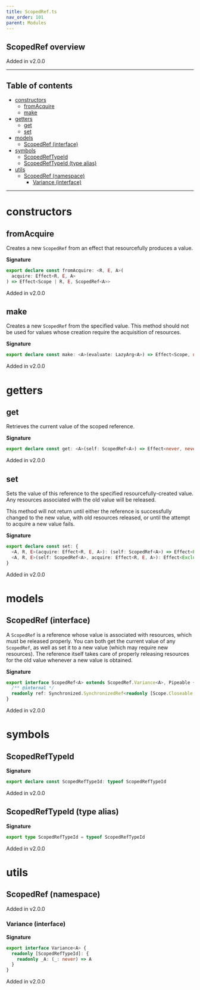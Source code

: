 ```yaml
---
title: ScopedRef.ts
nav_order: 101
parent: Modules
---
```


## ScopedRef overview

Added in v2.0.0

---

<h2 class="text-delta">Table of contents</h2>

- [constructors](#constructors)
  - [fromAcquire](#fromacquire)
  - [make](#make)
- [getters](#getters)
  - [get](#get)
  - [set](#set)
- [models](#models)
  - [ScopedRef (interface)](#scopedref-interface)
- [symbols](#symbols)
  - [ScopedRefTypeId](#scopedreftypeid)
  - [ScopedRefTypeId (type alias)](#scopedreftypeid-type-alias)
- [utils](#utils)
  - [ScopedRef (namespace)](#scopedref-namespace)
    - [Variance (interface)](#variance-interface)

---

# constructors

## fromAcquire

Creates a new `ScopedRef` from an effect that resourcefully produces a
value.

**Signature**

```ts
export declare const fromAcquire: <R, E, A>(
  acquire: Effect<R, E, A>
) => Effect<Scope | R, E, ScopedRef<A>>
```

Added in v2.0.0

## make

Creates a new `ScopedRef` from the specified value. This method should
not be used for values whose creation require the acquisition of resources.

**Signature**

```ts
export declare const make: <A>(evaluate: LazyArg<A>) => Effect<Scope, never, ScopedRef<A>>
```

Added in v2.0.0

# getters

## get

Retrieves the current value of the scoped reference.

**Signature**

```ts
export declare const get: <A>(self: ScopedRef<A>) => Effect<never, never, A>
```

Added in v2.0.0

## set

Sets the value of this reference to the specified resourcefully-created
value. Any resources associated with the old value will be released.

This method will not return until either the reference is successfully
changed to the new value, with old resources released, or until the attempt
to acquire a new value fails.

**Signature**

```ts
export declare const set: {
  <A, R, E>(acquire: Effect<R, E, A>): (self: ScopedRef<A>) => Effect<Exclude<R, Scope>, E, void>
  <A, R, E>(self: ScopedRef<A>, acquire: Effect<R, E, A>): Effect<Exclude<R, Scope>, E, void>
}
```

Added in v2.0.0

# models

## ScopedRef (interface)

A `ScopedRef` is a reference whose value is associated with resources,
which must be released properly. You can both get the current value of any
`ScopedRef`, as well as set it to a new value (which may require new
resources). The reference itself takes care of properly releasing resources
for the old value whenever a new value is obtained.

**Signature**

```ts
export interface ScopedRef<A> extends ScopedRef.Variance<A>, Pipeable {
  /** @internal */
  readonly ref: Synchronized.SynchronizedRef<readonly [Scope.Closeable, A]>
}
```

Added in v2.0.0

# symbols

## ScopedRefTypeId

**Signature**

```ts
export declare const ScopedRefTypeId: typeof ScopedRefTypeId
```

Added in v2.0.0

## ScopedRefTypeId (type alias)

**Signature**

```ts
export type ScopedRefTypeId = typeof ScopedRefTypeId
```

Added in v2.0.0

# utils

## ScopedRef (namespace)

Added in v2.0.0

### Variance (interface)

**Signature**

```ts
export interface Variance<A> {
  readonly [ScopedRefTypeId]: {
    readonly _A: (_: never) => A
  }
}
```

Added in v2.0.0
